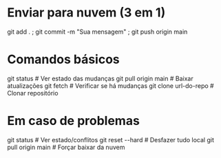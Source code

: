 # Enviar para nuvem (3 em 1)
git add . ; git commit -m "Sua mensagem" ; git push origin main

# Comandos básicos
git status              # Ver estado das mudanças
git pull origin main    # Baixar atualizações
git fetch               # Verificar se há mudanças
git clone url-do-repo   # Clonar repositório

# Em caso de problemas
git status              # Ver estado/conflitos
git reset --hard        # Desfazer tudo local
git pull origin main    # Forçar baixar da nuvem